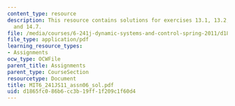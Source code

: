 ```yaml
---
content_type: resource
description: This resource contains solutions for exercises 13.1, 13.2, 14.2, 14.5,
  and 14.7.
file: /media/courses/6-241j-dynamic-systems-and-control-spring-2011/d1865fc086b6cc3b19ff1f209c1f60d4_MIT6_241JS11_assn06_sol.pdf
file_type: application/pdf
learning_resource_types:
- Assignments
ocw_type: OCWFile
parent_title: Assignments
parent_type: CourseSection
resourcetype: Document
title: MIT6_241JS11_assn06_sol.pdf
uid: d1865fc0-86b6-cc3b-19ff-1f209c1f60d4
---
```

